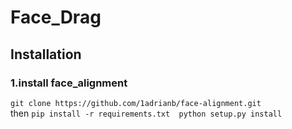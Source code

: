 # Face_Drag

## Installation

### 1.install face_alignment

`git clone https://github.com/1adrianb/face-alignment.git`  
then 
`pip install -r requirements.txt  python setup.py install`
